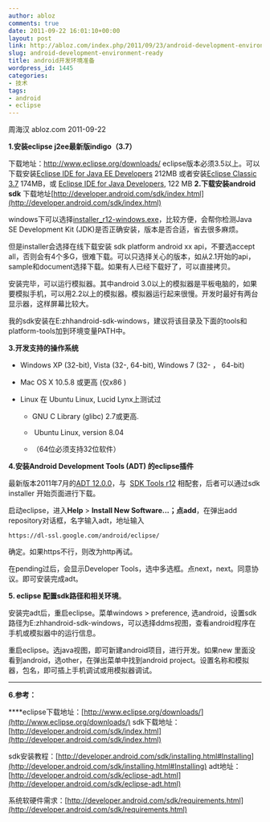 ```yaml
---
author: abloz
comments: true
date: 2011-09-22 16:01:10+00:00
layout: post
link: http://abloz.com/index.php/2011/09/23/android-development-environment-ready/
slug: android-development-environment-ready
title: android开发环境准备
wordpress_id: 1445
categories:
- 技术
tags:
- android
- eclipse
---
```


周海汉 abloz.com 2011-09-22

**1.安装eclipse j2ee最新版indigo（3.7）**

下载地址：http://www.eclipse.org/downloads/
eclipse版本必须3.5以上。可以下载安装[Eclipse IDE for Java EE Developers](http://www.eclipse.org/downloads/packages/eclipse-ide-java-ee-developers/indigor) 212MB 或者安装[Eclipse Classic 3.7](http://www.eclipse.org/downloads/packages/eclipse-classic-37/indigor) 174MB，或
[Eclipse IDE for Java Developers](http://www.eclipse.org/downloads/packages/eclipse-ide-java-developers/indigor), 122 MB
**2.下载安装android sdk**
下载地址[http://developer.android.com/sdk/index.html](http://developer.android.com/sdk/index.html)

windows下可以选择[installer_r12-windows.exe](http://dl.google.com/android/installer_r12-windows.exe)，比较方便，会帮你检测Java SE Development Kit (JDK)是否正确安装，版本是否合适，省去很多麻烦。

但是installer会选择在线下载安装 sdk platform android xx api，不要选accept all，否则会有4个多G，很难下载。可以只选择关心的版本，如从2.1开始的api，sample和document选择下载。如果有人已经下载好了，可以直接拷贝。

安装完毕，可以运行模拟器。其中android 3.0以上的模拟器是平板电脑的，如果要模拟手机，可以用2.2以上的模拟器。模拟器运行起来很慢。开发时最好有两台显示器，这样屏幕比较大。

我的sdk安装在E:zhhandroid-sdk-windows，建议将该目录及下面的tools和platform-tools加到环境变量PATH中。

**3.开发支持的操作系统**



	
  * Windows XP (32-bit), Vista (32-, 64-bit), Windows 7 (32- ， 64-bit)

	
  * Mac OS X 10.5.8 或更高 (仅x86 )

	
  * Linux 在 Ubuntu Linux, Lucid Lynx上测试过

	
    * GNU C Library (glibc) 2.7或更高.

	
    *  Ubuntu Linux, version 8.04

	
    * （64位必须支持32位软件）





**4.安装Android Development Tools (ADT) 的eclipse插件**

最新版本2011年7月的[ADT 12.0.0](http://developer.android.com/sdk/eclipse-adt.html#)，与  [SDK Tools r12](http://developer.android.com/sdk/tools-notes.html) 相配套，后者可以通过sdk installer 开始页面进行下载。



启动eclipse，进入**Help** > **Install New Software...；**点**add**，在弹出add repository对话框，名字输入adt，地址输入

    
    https://dl-ssl.google.com/android/eclipse/


确定。如果https不行，则改为http再试。

在pending过后，会显示Developer Tools，选中多选框。点next，next。同意协议。即可安装完成adt。



**5. eclipse 配置sdk路径和相关环境**。

安装完adt后，重启eclipse。菜单windows > preference, 选android，设置sdk路径为E:zhhandroid-sdk-windows，可以选择ddms视图，查看android程序在手机或模拟器中的运行信息。

重启eclipse。选java视图，即可新建android项目，进行开发。如果new 里面没看到android，选other，在弹出菜单中找到android project。设置名称和模拟器，包名，即可插上手机调试或用模拟器调试。
****

**6.参考：**

****eclipse下载地址：[http://www.eclipse.org/downloads/](http://www.eclipse.org/downloads/)
sdk下载地址：[http://developer.android.com/sdk/index.html](http://developer.android.com/sdk/index.html)

sdk安装教程：[http://developer.android.com/sdk/installing.html#Installing](http://developer.android.com/sdk/installing.html#Installing)
adt地址：[http://developer.android.com/sdk/eclipse-adt.html](http://developer.android.com/sdk/eclipse-adt.html)

系统软硬件需求：[http://developer.android.com/sdk/requirements.html](http://developer.android.com/sdk/requirements.html)










